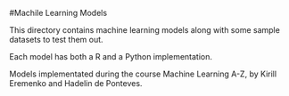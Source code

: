 #Machile Learning Models

This directory contains machine learning models along with some sample
datasets to test them out. 

Each model has both a R and a Python implementation.

Models implementated during the course Machine Learning A-Z, by Kirill
Eremenko and Hadelin de Ponteves.
